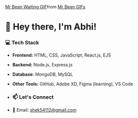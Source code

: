 <div class="tenor-gif-embed" data-postid="13052487" data-share-method="host" data-aspect-ratio="1.76796" data-width="100%"><a href="https://tenor.com/view/mr-bean-waiting-still-waiting-gif-13052487">Mr Bean Waiting GIF</a>from <a href="https://tenor.com/search/mr+bean-gifs">Mr Bean GIFs</a></div> <script type="text/javascript" async src="https://tenor.com/embed.js"></script>

# 👋 Hey there, I'm Abhi!

### 💻 Tech Stack
- **Frontend:** HTML, CSS, JavaScript, React.js, EJS
- **Backend:** Node.js, Express.js
- **Database:** MongoDB, MySQL
- **Other Tools:** GitHub, Adobe XD, Figma (learning), VS Code

- ### 📫 Let's Connect
- 📧 Email: shek54112@gmail.com
